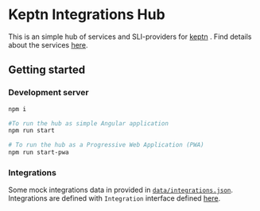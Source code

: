 # Keptn Integrations Hub

This is an simple hub of services and SLI-providers for [keptn](https://github.com/keptn) . Find details about the services [here](https://github.com/keptn-contrib).

## Getting started

### Development server

```bash
npm i

#To run the hub as simple Angular application
npm run start

# To run the hub as a Progressive Web Application (PWA)
npm run start-pwa
```
### Integrations

Some mock integrations data in provided in [`data/integrations.json`](https://github.com/iraj465/integrations-hub/blob/master/data/integrations.json).
Integrations are defined with `Integration` interface defined [here](https://github.com/iraj465/integrations-hub/blob/master/src/app/interfaces/service.ts).

